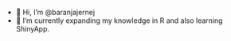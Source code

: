 - 👋 Hi, I’m @baranjajernej
- 🌱 I’m currently expanding my knowledge in R and also learning ShinyApp.

<!---
baranjajernej/baranjajernej is a ✨ special ✨ repository because its `README.md` (this file) appears on your GitHub profile.
You can click the Preview link to take a look at your changes.
--->
